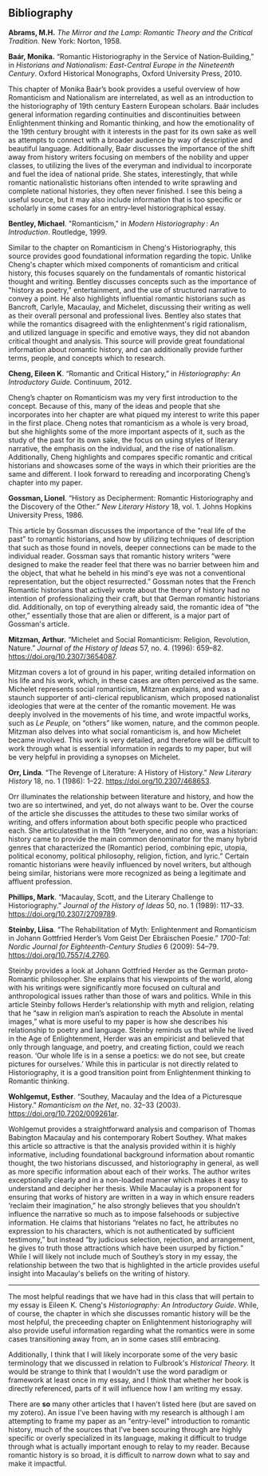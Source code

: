 ## Bibliography

**Abrams, M.H.** *The Mirror and the Lamp: Romantic Theory and the Critical Tradition.* New York: Norton, 1958.

**Baár, Monika.** “Romantic Historiography in the Service of Nation‐Building,” in *Historians and Nationalism: East-Central Europe in the Nineteenth Century*. Oxford Historical Monographs, Oxford University Press, 2010. 

This chapter of Monika Baár’s book provides a useful overview of how Romanticism and Nationalism are interrelated, as well as an introduction to the historiography of 19th century Eastern European scholars. Baár includes general information regarding continuities and discontinuities between Enlightenment thinking and Romantic thinking, and how the emotionality of the 19th century brought with it interests in the past for its own sake as well as attempts to connect with a broader audience by way of descriptive and beautiful language. Additionally, Baár discusses the importance of the shift away from history writers focusing on members of the nobility and upper classes, to utilizing the lives of the everyman and individual to incorporate and fuel the idea of national pride. She states, interestingly, that while romantic nationalistic historians often intended to write sprawling and complete national histories, they often never finished. I see this being a useful source, but it may also include information that is too specific or scholarly in some cases for an entry-level historiographical essay. 

**Bentley, Michael**. "Romanticism," in *Modern Historiography : An Introduction*. Routledge, 1999.

Similar to the chapter on Romanticism in Cheng's Historiography, this source provides good foundational information regarding the topic. Unlike Cheng's chapter which mixed components of romanticism and critical history, this focuses squarely on the fundamentals of romantic historical thought and writing. Bentley discusses concepts such as the importance of "history as poetry," entertainment, and the use of structured narrative to convey a point. He also highlights influential romantic historians such as Bancroft, Carlyle, Macaulay, and Michelet, discussing their writing as well as their overall personal and professional lives. Bentley also states that while the romantics disagreed with the enlightenment's rigid rationalism, and utilized language in specific and emotive ways, they did not abandon critical thought and analysis. This source will provide great foundational information about romantic history, and can additionally provide further terms, people, and concepts which to research. 

**Cheng, Eileen K**. “Romantic and Critical History,” in *Historiography: An Introductory Guide.* Continuum, 2012. 

Cheng’s chapter on Romanticism was my very first introduction to the concept. Because of this, many of the ideas and people that she incorporates into her chapter are what piqued my interest to write this paper in the first place. Cheng notes that romanticism as a whole is very broad, but she highlights some of the more important aspects of it, such as the study of the past for its own sake, the focus on using styles of literary narrative, the emphasis on the individual, and the rise of nationalism. Additionally, Cheng highlights and compares specific romantic and critical historians and showcases some of the ways in which their priorities are the same and different. I look forward to rereading and incorporating Cheng’s chapter into my paper. 

**Gossman, Lionel**. “History as Decipherment: Romantic Historiography and the Discovery of the Other.” *New Literary History* 18, vol. 1. Johns Hopkins University Press, 1986. 

This article by Gossman discusses the importance of the “real life of the past” to romantic historians, and how by utilizing techniques of description that such as those found in novels, deeper connections can be made to the individual reader. Gossman says that romantic history writers “were designed to make the reader feel that there was no barrier between him and the object, that what he beheld in his mind's eye was not a conventional representation, but the object resurrected.” Gossman notes that the French Romantic historians that actively wrote about the theory of history had no intention of professionalizing their craft, but that German romantic historians did. Additionally, on top of everything already said, the romantic idea of “the other,” essentially those that are alien or different, is a major part of Gossman's article. 

**Mitzman, Arthur.** “Michelet and Social Romanticism: Religion, Revolution, Nature.” *Journal of the History of Ideas* 57, no. 4. (1996): 659–82. https://doi.org/10.2307/3654087. 

Mitzman covers a lot of ground in his paper, writing detailed information on his life and his work, which, in these cases are often perceived as the same. Michelet represents social romanticism, Mitzman explains, and was a staunch supporter of anti-clerical republicanism, which proposed nationalist ideologies that were at the center of the romantic movement. He was deeply involved in the movements of his time, and wrote impactful works, such as *Le Peuple,* on “others” like women, nature, and the common people. Mitzman also delves into what social romanticism is, and how Michelet became involved. This work is very detailed, and therefore will be difficult to work through what is essential information in regards to my paper, but will be very helpful in providing a synopses on Michelet. 

**Orr, Linda**. “The Revenge of Literature: A History of History.” *New Literary History* 18, no. 1 (1986): 1–22. https://doi.org/10.2307/468653.

Orr illuminates the relationship between literature and history, and how the two are so intertwined, and yet, do not always want to be. Over the course of the article she discusses the attitudes to these two similar works of writing, and offers information about both specific people who practiced each. She articulatesthat in the 19th “everyone, and no one, was a historian: history came to provide the main common denominator for the many hybrid genres that characterized the (Romantic) period, combining epic, utopia, political economy, political philosophy, religion, fiction, and lyric.” Certain romantic historians were heavily influenced by novel writers, but although being similar, historians were more recognized as being a legitimate and affluent profession. 

**Phillips, Mark**. “Macaulay, Scott, and the Literary Challenge to Historiography.” *Journal of the History of Ideas* 50, no. 1 (1989): 117–33. https://doi.org/10.2307/2709789. 


**Steinby, Liisa**. “The Rehabilitation of Myth: Enlightenment and Romanticism in Johann Gottfried Herder’s Vom Geist Der Ebräischen Poesie.” *1700-Tal: Nordic Journal for Eighteenth-Century Studies* 6 (2009): 54–79. https://doi.org/10.7557/4.2760.

Steinby provides a look at Johann Gottfried Herder as the German proto-Romantic philosopher. She explains that his viewpoints of the world, along with his writings were significantly more focused on cultural and anthropological issues rather than those of wars and politics. While in this article Steinby follows Herder’s relationship with myth and religion, relating that he “saw in religion man’s aspiration to reach the Absolute in mental images,” what is more useful to my paper is how she describes his relationship to poetry and language. Steinby reminds us that while he lived in the Age of Enlightenment, Herder was an empiricist and believed that only through language, and poetry, and creating fiction, could we reach reason. ‘Our whole life is in a sense a poetics: we do not see, but create pictures for ourselves.’ While this in particular is not directly related to Historiography, it is a good transition point from Enlightenment thinking to Romantic thinking. 

**Wohlgemut, Esther**. “Southey, Macaulay and the Idea of a Picturesque History.” *Romanticism on the Net*, no. 32–33 (2003). https://doi.org/10.7202/009261ar. 

Wohlgemut provides a straightforward analysis and comparison of Thomas Babington Macaulay and his contemporary Robert Southey. What makes this article so attractive is that the analysis provided within it is highly informative, including foundational background information about romantic thought, the two historians discussed, and historiography in general, as well as more specific information about each of their works. The author writes exceptionally clearly and in a non-loaded manner which makes it easy to understand and decipher her thesis. While Macaulay is a proponent for ensuring that works of history are written in a way in which ensure readers ‘reclaim their imagination,” he also strongly believes that you shouldn’t influence the narrative so much as to impose falsehoods or subjective information. He claims that historians “relates no fact, he attributes no expression to his characters, which is not authenticated by sufficient testimony,” but instead “by judicious selection, rejection, and arrangement, he gives to truth those attractions which have been usurped by fiction.” While I will likely not include much of Southey’s story in my essay, the relationship between the two that is highlighted in the article provides useful insight into Macaulay's beliefs on the writing of history. 


---

The most helpful readings that we have had in this class that will pertain to my essay is Eileen K. Cheng's *Historiography: An Introductory Guide*. While, of course, the chapter in which she discusses romantic history will be the most helpful, the preceeding chapter on Enlightenment historiography will also provide useful information regarding what the romantics were in some cases transitioning away from, an in some cases still embracing. 

Additionally, I think that I will likely incorporate some of the very basic terminology that we discussed in relation to Fulbrook's *Historical Theory.* It would be strange to think that I wouldn't use the word paradigm or framework at least once in my essay, and I think that whether her book is directly referenced, parts of it will influence how I am writing my essay. 

There are **so** many other articles that I haven't listed here (but are saved on my zotero). An issue I've been having with my research is although I am attempting to frame my paper as an "entry-level" introduction to romantic history, much of the sources that I've been scouring through are highly specific or overly specialized in its language, making it difficult to trudge through what is actually important enough to relay to my reader. Because romantic history is so broad, it is difficult to narrow down what to say and make it impactful. 
